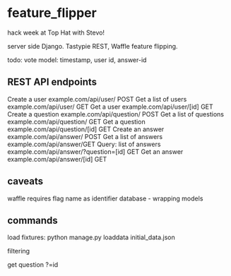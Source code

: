 feature_flipper
===============

hack week at Top Hat with Stevo!

server side Django. Tastypie REST, Waffle feature flipping.


todo:
vote model: timestamp, user id, answer-id

REST API endpoints
------------------
Create a user	         example.com/api/user/ POST
Get a list of users	     example.com/api/user/ GET
Get a user	             example.com/api/user/[id] GET
Create a question	     example.com/api/question/ POST
Get a list of questions	 example.com/api/question/ GET
Get a question	         example.com/api/question/[id] GET
Create an answer	     example.com/api/answer/ POST
Get a list of answers    example.com/api/answer/GET
Query: list of answers   example.com/api/answer/?question=[id] GET
Get an answer	         example.com/api/answer/[id] GET


caveats
-------

waffle requires flag name as identifier
database - wrapping models


commands
--------

load fixtures: python manage.py loaddata initial_data.json


filtering 

get question ?=id